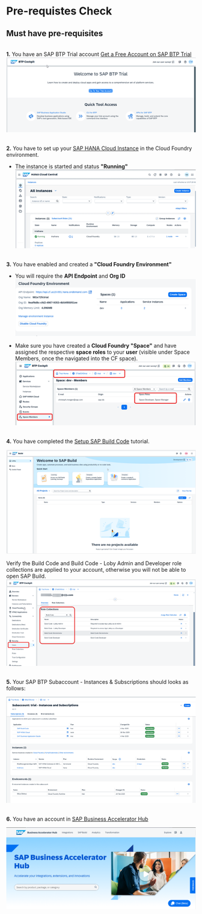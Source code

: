 # Pre-requistes Check

## Must have pre-requisites

<br>__1.__ You have an SAP BTP Trial account [Get a Free Account on SAP BTP Trial](https://developers.sap.com/tutorials/hcp-create-trial-account.html)
![alt text](images/image-6.png)

<br>__2.__ You have to set up your [SAP HANA Cloud Instance](https://developers.sap.com/tutorials/hana-cloud-deploying.html) in the Cloud Foundry environment.
- The instance is started and status __"Running"__
![alt text](images/image-3.png)


<br>__3.__ You have enabled and created a __"Cloud Foundry Environment"__
- You will require the __API Endpoint__ and __Org ID__
![alt text](images/image.png)  

- Make sure you have created a __Cloud Foundry "Space"__ and have assigned the respective __space roles__ to your __user__ (visible under Space Members, once the navigated into the CF space).  
![alt text](images/image-4detailed.png)


<br>__4.__ You have completed the [Setup SAP Build Code](https://developers.sap.com/tutorials/build-code-setup.html) tutorial.

![alt text](images/image-2.png)

Verify the Build Code and Build Code - Loby Admin and Developer role collections are applied to your account, otherwise you will not be able to open SAP Build.
![alt text](images/bc-rolecollections.png)

<br>__5.__ Your SAP BTP Subaccount - Instances & Subscriptions should looks as follows:

![alt text](images/image-5.png)


<br>__6.__ You have an account in [SAP Business Accelerator Hub](https://api.sap.com/)

![alt text](images/image-1.png)